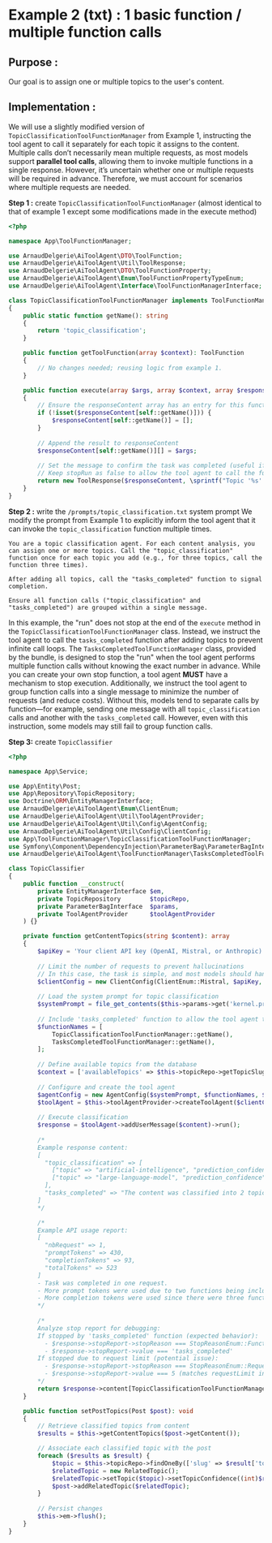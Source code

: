 # Example 2 (txt) : 1 basic function / multiple function calls

## Purpose :
Our goal is to assign one or multiple topics to the user's content.

## Implementation :
We will use a slightly modified version of `TopicClassificationToolFunctionManager` from Example 1, instructing the tool agent to call it separately for each topic it assigns to the content.
Multiple calls don’t necessarily mean multiple requests, as most models support **parallel tool calls**, allowing them to invoke multiple functions in a single response. However, it’s uncertain whether one or multiple requests will be required in advance. Therefore, we must account for scenarios where multiple requests are needed.

**Step 1 :** create `TopicClassificationToolFunctionManager` (almost identical to that of example 1 except some modifications made in the execute method)
```php
<?php

namespace App\ToolFunctionManager;

use ArnaudDelgerie\AiToolAgent\DTO\ToolFunction;
use ArnaudDelgerie\AiToolAgent\Util\ToolResponse;
use ArnaudDelgerie\AiToolAgent\DTO\ToolFunctionProperty;
use ArnaudDelgerie\AiToolAgent\Enum\ToolFunctionPropertyTypeEnum;
use ArnaudDelgerie\AiToolAgent\Interface\ToolFunctionManagerInterface;

class TopicClassificationToolFunctionManager implements ToolFunctionManagerInterface
{   
    public static function getName(): string
    {
        return 'topic_classification';
    }

    public function getToolFunction(array $context): ToolFunction
    {
        // No changes needed; reusing logic from example 1.
    }

    public function execute(array $args, array $context, array $responseContent): ToolResponse
    {
        // Ensure the responseContent array has an entry for this function
        if (!isset($responseContent[self::getName()])) {
            $responseContent[self::getName()] = [];
        }
        
        // Append the result to responseContent
        $responseContent[self::getName()][] = $args;
        
        // Set the message to confirm the task was completed (useful if multiple requests are required)
        // Keep stopRun as false to allow the tool agent to call the function again if needed
        return new ToolResponse($responseContent, \sprintf("Topic '%s' has been added to the content.", $args['topic']), false);
    }
}
```

**Step 2 :** write the `/prompts/topic_classification.txt` system prompt
We modify the prompt from Example 1 to explicitly inform the tool agent that it can invoke the `topic_classification` function multiple times.
```
You are a topic classification agent. For each content analysis, you can assign one or more topics. Call the "topic_classification" function once for each topic you add (e.g., for three topics, call the function three times).

After adding all topics, call the "tasks_completed" function to signal completion.

Ensure all function calls ("topic_classification" and "tasks_completed") are grouped within a single message.
```
In this example, the "run" does not stop at the end of the `execute` method in the `TopicClassificationToolFunctionManager` class. Instead, we instruct the tool agent to call the `tasks_completed` function after adding topics to prevent infinite call loops. The `TasksCompletedToolFunctionManager` class, provided by the bundle, is designed to stop the "run" when the tool agent performs multiple function calls without knowing the exact number in advance. While you can create your own stop function, a tool agent **MUST** have a mechanism to stop execution.
Additionally, we instruct the tool agent to group function calls into a single message to minimize the number of requests (and reduce costs). Without this, models tend to separate calls by function—for example, sending one message with all `topic_classification` calls and another with the `tasks_completed` call. However, even with this instruction, some models may still fail to group function calls.

**Step 3:**  create `TopicClassifier`
```php
<?php

namespace App\Service;

use App\Entity\Post;
use App\Repository\TopicRepository;
use Doctrine\ORM\EntityManagerInterface;
use ArnaudDelgerie\AiToolAgent\Enum\ClientEnum;
use ArnaudDelgerie\AiToolAgent\Util\ToolAgentProvider;
use ArnaudDelgerie\AiToolAgent\Util\Config\AgentConfig;
use ArnaudDelgerie\AiToolAgent\Util\Config\ClientConfig;
use App\ToolFunctionManager\TopicClassificationToolFunctionManager;
use Symfony\Component\DependencyInjection\ParameterBag\ParameterBagInterface;
use ArnaudDelgerie\AiToolAgent\ToolFunctionManager\TasksCompletedToolFunctionManager;

class TopicClassifier
{
    public function __construct(
        private EntityManagerInterface $em,
        private TopicRepository        $topicRepo,
        private ParameterBagInterface  $params,
        private ToolAgentProvider      $toolAgentProvider
    ) {}

    private function getContentTopics(string $content): array
    {
        $apiKey = 'Your client API key (OpenAI, Mistral, or Anthropic)';
        
        // Limit the number of requests to prevent hallucinations
        // In this case, the task is simple, and most models should handle it reliably
        $clientConfig = new ClientConfig(ClientEnum::Mistral, $apiKey, 'mistral-small-latest', 0.1, requestLimit: 5);
        
        // Load the system prompt for topic classification
        $systemPrompt = file_get_contents($this->params->get('kernel.project_dir') . '/prompts/topic_classification.txt');
        
        // Include 'tasks_completed' function to allow the tool agent to determine when to stop
        $functionNames = [
            TopicClassificationToolFunctionManager::getName(),
            TasksCompletedToolFunctionManager::getName(),
        ];
        
        // Define available topics from the database
        $context = ['availableTopics' => $this->topicRepo->getTopicSlugs()];
        
        // Configure and create the tool agent
        $agentConfig = new AgentConfig($systemPrompt, $functionNames, $context);
        $toolAgent = $this->toolAgentProvider->createToolAgent($clientConfig, $agentConfig);
        
        // Execute classification
        $response = $toolAgent->addUserMessage($content)->run();
        
        /*
        Example response content:
        [
          "topic_classification" => [ 
            ["topic" => "artificial-intelligence", "prediction_confidence" => 9],
            ["topic" => "large-language-model", "prediction_confidence" => 9],
          ],
          "tasks_completed" => "The content was classified into 2 topics: artificial-intelligence and large-language-model"
        ]
        */

        /*
        Example API usage report:
        [
          "nbRequest" => 1, 
          "promptTokens" => 430, 
          "completionTokens" => 93, 
          "totalTokens" => 523
        ]
        - Task was completed in one request.
        - More prompt tokens were used due to two functions being included.
        - More completion tokens were used since there were three function calls (2 for topic classification, 1 for tasks_completed).
        */
        
		/*
        Analyze stop report for debugging:
        If stopped by 'tasks_completed' function (expected behavior):
          - $response->stopReport->stopReason === StopReasonEnum::Function
          - $response->stopReport->value === 'tasks_completed'
        If stopped due to request limit (potential issue):
          - $response->stopReport->stopReason === StopReasonEnum::RequestLimit
          - $response->stopReport->value === 5 (matches requestLimit in ClientConfig)
		*/
        return $response->content[TopicClassificationToolFunctionManager::getName()] ?? [];
    }

    public function setPostTopics(Post $post): void
    {
        // Retrieve classified topics from content
        $results = $this->getContentTopics($post->getContent());

        // Associate each classified topic with the post
        foreach ($results as $result) {
            $topic = $this->topicRepo->findOneBy(['slug' => $result['topic']]);
            $relatedTopic = new RelatedTopic();
            $relatedTopic->setTopic($topic)->setTopicConfidence((int)$result['prediction_confidence']);
            $post->addRelatedTopic($relatedTopic);
        }
        
        // Persist changes
        $this->em->flush();
    }
}
```